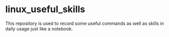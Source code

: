 # linux_useful_skills
This repository is used to record some useful commands as well as skills in daily usage just like a notebook.
